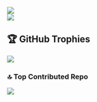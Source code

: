 ![](https://github-readme-stats.vercel.app/api/top-langs/?username=likhithkp&theme=dark&hide_border=false&include_all_commits=true&count_private=true&layout=compact)<br/>
![](https://github-readme-streak-stats.herokuapp.com/?user=likhithkp&theme=dark&hide_border=false)<br/>

## 🏆 GitHub Trophies
![](https://github-profile-trophy.vercel.app/?username=likhithkp&theme=radical&no-frame=false&no-bg=false&margin-w=4)

### 🔝 Top Contributed Repo
![](https://github-contributor-stats.vercel.app/api?username=likhithkp&limit=5&theme=dark&combine_all_yearly_contributions=true)

<!-- Proudly created with GPRM ( https://gprm.itsvg.in ) -->
